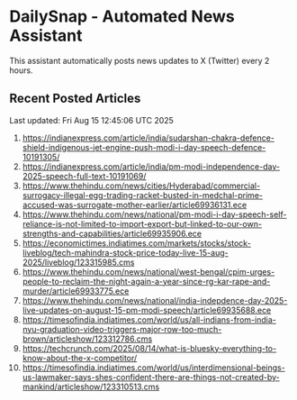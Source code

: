 # DailySnap - Automated News Assistant

This assistant automatically posts news updates to X (Twitter) every 2 hours.

## Recent Posted Articles

Last updated: Fri Aug 15 12:45:06 UTC 2025

1. https://indianexpress.com/article/india/sudarshan-chakra-defence-shield-indigenous-jet-engine-push-modi-i-day-speech-defence-10191305/
2. https://indianexpress.com/article/india/pm-modi-independence-day-2025-speech-full-text-10191069/
3. https://www.thehindu.com/news/cities/Hyderabad/commercial-surrogacy-illegal-egg-trading-racket-busted-in-medchal-prime-accused-was-surrogate-mother-earlier/article69936131.ece
4. https://www.thehindu.com/news/national/pm-modi-i-day-speech-self-reliance-is-not-limited-to-import-export-but-linked-to-our-own-strengths-and-capabilities/article69935906.ece
5. https://economictimes.indiatimes.com/markets/stocks/stock-liveblog/tech-mahindra-stock-price-today-live-15-aug-2025/liveblog/123315985.cms
6. https://www.thehindu.com/news/national/west-bengal/cpim-urges-people-to-reclaim-the-night-again-a-year-since-rg-kar-rape-and-murder/article69933775.ece
7. https://www.thehindu.com/news/national/india-indepdence-day-2025-live-updates-on-august-15-pm-modi-speech/article69935688.ece
8. https://timesofindia.indiatimes.com/world/us/all-indians-from-india-nyu-graduation-video-triggers-major-row-too-much-brown/articleshow/123312786.cms
9. https://techcrunch.com/2025/08/14/what-is-bluesky-everything-to-know-about-the-x-competitor/
10. https://timesofindia.indiatimes.com/world/us/interdimensional-beings-us-lawmaker-says-shes-confident-there-are-things-not-created-by-mankind/articleshow/123310513.cms
